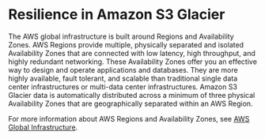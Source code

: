 # Resilience in Amazon S3 Glacier<a name="disaster-recovery-resiliency"></a>

The AWS global infrastructure is built around Regions and Availability Zones\. AWS Regions provide multiple, physically separated and isolated Availability Zones that are connected with low latency, high throughput, and highly redundant networking\. These Availability Zones offer you an effective way to design and operate applications and databases\. They are more highly available, fault tolerant, and scalable than traditional single data center infrastructures or multi\-data center infrastructures\. Amazon S3 Glacier data is automatically distributed across a minimum of three physical Availability Zones that are geographically separated within an AWS Region\.

For more information about AWS Regions and Availability Zones, see [AWS Global Infrastructure](https://aws.amazon.com/about-aws/global-infrastructure/)\.